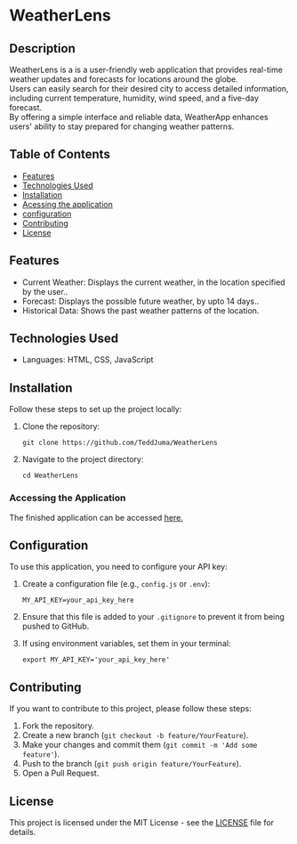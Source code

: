 # WeatherLens

## Description

WeatherLens is a is a user-friendly web application that provides real-time weather updates and forecasts for locations around the globe. <br> Users can easily search for their desired city to access detailed information, including current temperature, humidity, wind speed, and a five-day forecast. <br>
By offering a simple interface and reliable data, WeatherApp enhances users' ability to stay prepared for changing weather patterns.

## Table of Contents

- [Features](#features)
- [Technologies Used](#technologies-used)
- [Installation](#installation)
- [Acessing the application](#accessing-the-application)
- [configuration](#configuration)
- [Contributing](#contributing)
- [License](#license)

## Features

- Current Weather: Displays the current weather, in the location specified by the user..
- Forecast: Displays the possible future weather, by upto 14 days..
- Historical Data: Shows the past weather patterns of the location.

## Technologies Used

- Languages: HTML, CSS, JavaScript

## Installation

Follow these steps to set up the project locally:

1. Clone the repository:
   ```
   git clone https://github.com/TeddJuma/WeatherLens
   ```
2. Navigate to the project directory:
   ```
   cd WeatherLens
   ```


### Accessing the Application

The finished application can be accessed [here.](https:/teddjuma.netlify.app/weatherlens)

## Configuration

To use this application, you need to configure your API key:

1. Create a configuration file (e.g., `config.js` or `.env`):
   ```
   MY_API_KEY=your_api_key_here
   ```

2. Ensure that this file is added to your `.gitignore` to prevent it from being pushed to GitHub.

3. If using environment variables, set them in your terminal:
   ```
   export MY_API_KEY='your_api_key_here'
   ```

## Contributing

If you want to contribute to this project, please follow these steps:

1. Fork the repository.
2. Create a new branch (`git checkout -b feature/YourFeature`).
3. Make your changes and commit them (`git commit -m 'Add some feature'`).
4. Push to the branch (`git push origin feature/YourFeature`).
5. Open a Pull Request.

## License

This project is licensed under the MIT License - see the [LICENSE](LICENSE) file for details.
